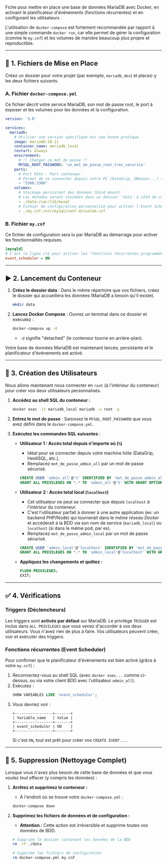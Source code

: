 Fiche pour mettre en place une base de données MariaDB avec Docker, en activant le planificateur d'événements (fonctions récurrentes) et en configurant les utilisateurs .

L'utilisation de `docker-compose` est fortement recommandée par rapport à une simple commande `docker run`, car elle permet de gérer la configuration (comme le `my.cnf`) et les volumes de manière beaucoup plus propre et reproductible.

-----

## 🚀 1. Fichiers de Mise en Place

Créez un dossier pour votre projet (par exemple, `mariadb_dev`) et placez-y les deux fichiers suivants.

### A. Fichier `docker-compose.yml`

Ce fichier décrit votre service MariaDB, son mot de passe root, le port à exposer et les volumes pour les données et la configuration.

```yaml
version: '3.8'

services:
  mariadb:
    # Utiliser une version spécifique est une bonne pratique
    image: mariadb:10.11
    container_name: mariadb_local
    restart: always
    environment:
      # !! Changez ce mot de passe !!
      MYSQL_ROOT_PASSWORD: 'un_mot_de_passe_root_tres_securise'
    ports:
      # Port hôte : Port conteneur
      # Permet de se connecter depuis votre PC (DataGrip, DBeaver...) sur localhost:3306
      - "3306:3306"
    volumes:
      # Stockage persistant des données (bind mount)
      # Les données seront stockées dans un dossier 'data' à côté de ce fichier
      - ./data:/var/lib/mysql
      # Fichier de configuration personnalisé pour activer l'Event Scheduler
      - ./my.cnf:/etc/mysql/conf.d/custom.cnf
```

### B. Fichier `my.cnf`

Ce fichier de configuration sera lu par MariaDB au démarrage pour activer les fonctionnalités requises.

```ini
[mysqld]
# C'est la ligne clé pour activer les "fonctions récurrentes programmées"
event_scheduler = ON
```

-----

## ▶️ 2. Lancement du Conteneur

1.  **Créez le dossier data** : Dans le même répertoire que vos fichiers, créez le dossier qui accueillera les données (MariaDB a besoin qu'il existe).
    ```bash
    mkdir data
    ```
2.  **Lancez Docker Compose** : Ouvrez un terminal dans ce dossier et exécutez :
    ```bash
    docker-compose up -d
    ```
      * `-d` signifie "detached" (le conteneur tourne en arrière-plan).

Votre base de données MariaDB est maintenant lancée, persistante et le planificateur d'événements est activé.

-----

## 🔐 3. Création des Utilisateurs

Nous allons maintenant nous connecter en `root` (à l'intérieur du conteneur) pour créer vos deux utilisateurs personnalisés.

1.  **Accédez au shell SQL du conteneur :**

    ```bash
    docker exec -it mariadb_local mariadb -u root -p
    ```

2.  **Entrez le mot de passe** : Saisissez le `MYSQL_ROOT_PASSWORD` que vous avez défini dans le `docker-compose.yml`.

3.  **Exécutez les commandes SQL suivantes** :

      * **Utilisateur 1 : Accès total depuis n'importe où (`%`)**

          * Idéal pour se connecter depuis votre machine hôte (DataGrip, HeidiSQL, etc.).
          * Remplacez `mot_de_passe_admin_all` par un mot de passe sécurisé.

        <!-- end list -->

        ```sql
        CREATE USER 'admin_all'@'%' IDENTIFIED BY 'mot_de_passe_admin_all';
        GRANT ALL PRIVILEGES ON *.* TO 'admin_all'@'%' WITH GRANT OPTION;
        ```

      * **Utilisateur 2 : Accès total local (`localhost`)**

          * Cet utilisateur ne peut se connecter que depuis `localhost` *à l'intérieur* du conteneur.
          * C'est l'utilisateur parfait à donner à une autre application (ex: un backend PHP/Node) qui tournerait dans le *même réseau Docker* et accéderait à la BDD via son nom de service (`mariadb_local`) ou `localhost` (si dans le même pod, par ex).
          * Remplacez `mot_de_passe_admin_local` par un mot de passe sécurisé.

        <!-- end list -->

        ```sql
        CREATE USER 'admin_local'@'localhost' IDENTIFIED BY 'mot_de_passe_admin_local';
        GRANT ALL PRIVILEGES ON *.* TO 'admin_local'@'localhost' WITH GRANT OPTION;
        ```

      * **Appliquez les changements et quittez :**

        ```sql
        FLUSH PRIVILEGES;
        EXIT;
        ```

-----

## ✅ 4. Vérifications

### Triggers (Déclencheurs)

Les triggers sont **activés par défaut** sur MariaDB. Le privilège `TRIGGER` est inclus dans `ALL PRIVILEGES` que vous venez d'accorder à vos deux utilisateurs. Vous n'avez rien de plus à faire. Vos utilisateurs peuvent créer, voir et exécuter des triggers.

### Fonctions récurrentes (Event Scheduler)

Pour confirmer que le planificateur d'événements est bien activé (grâce à votre `my.cnf`) :

1.  Reconnectez-vous au shell SQL (avec `docker exec...` comme ci-dessus, ou via votre client BDD avec l'utilisateur `admin_all`).
2.  Exécutez :
    ```sql
    SHOW VARIABLES LIKE 'event_scheduler';
    ```
3.  Vous devriez voir :
    ```
    +-----------------+-------+
    | Variable_name   | Value |
    +-----------------+-------+
    | event_scheduler | ON    |
    +-----------------+-------+
    ```
    Si c'est `ON`, tout est prêt pour créer vos `CREATE EVENT...`.

-----

## 🛑 5. Suppression (Nettoyage Complet)

Lorsque vous n'avez plus besoin de cette base de données et que vous voulez *tout* effacer (y compris les données) :

1.  **Arrêtez et supprimez le conteneur :**

      * À l'endroit où se trouve votre `docker-compose.yml` :

    <!-- end list -->

    ```bash
    docker-compose down
    ```

2.  **Supprimez les fichiers de données et de configuration :**

      * **Attention :** Cette action est irréversible et supprime toutes vos données de BDD.

    <!-- end list -->

    ```bash
    # Supprime le dossier contenant les données de la BDD
    rm -rf ./data

    # Supprime les fichiers de configuration
    rm docker-compose.yml my.cnf
    ```

